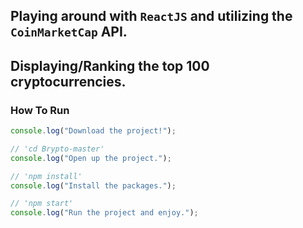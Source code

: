 ## Playing around with `ReactJS` and utilizing the `CoinMarketCap` API.
## Displaying/Ranking the top 100 cryptocurrencies.

### How To Run

```javascript
console.log("Download the project!");

// 'cd Brypto-master'
console.log("Open up the project.");

// 'npm install'
console.log("Install the packages.");

// 'npm start'
console.log("Run the project and enjoy.");
